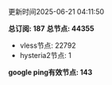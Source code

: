 更新时间2025-06-21 04:11:50

**总订阅: 187**
**总节点: 44355**
- vless节点: 22792
- hysteria2节点: 1

**google ping有效节点: 143**

